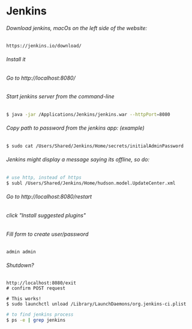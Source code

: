 # Jenkins 

###### Download jenkins, macOs on the left side of the website:
```
https://jenkins.io/download/
```


###### Install it


###### Go to http://localhost:8080/

###### Start jenkins server from the command-line
```bash
$ java -jar /Applications/Jenkins/jenkins.war --httpPort=8080
```


###### Copy path to password from the jenkins app: (example)
```bash
$ sudo cat /Users/Shared/Jenkins/Home/secrets/initialAdminPassword
```

###### Jenkins might display a message saying its offline, so do:
```bash
# use http, instead of https
$ subl /Users/Shared/Jenkins/Home/hudson.model.UpdateCenter.xml 
```

###### Go to http://localhost:8080/restart

###### click "Install suggested plugins"

###### Fill form to create user/password
```
admin admin
```


###### Shutdown?
```
http://localhost:8080/exit
# confirm POST request

# This works!
$ sudo launchctl unload /Library/LaunchDaemons/org.jenkins-ci.plist
```

```bash
# to find jenkins process
$ ps -e | grep jenkins 
```
